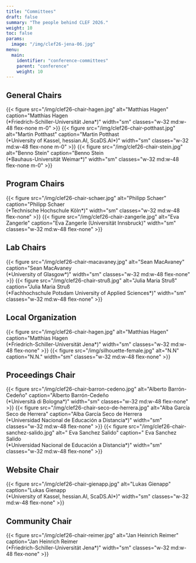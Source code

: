 ```yaml
---
title: "Committees"
draft: false
summary: "The people behind CLEF 2026."
weight: 10
toc: false
params:
  image: "/img/clef26-jena-06.jpg"
menu:
  main:
    identifier: "conference-committees"
    parent: "conference"
    weight: 10
---
```


## General Chairs          

<div class="flex flex-wrap gap-2 content-evenly justify-items-center items-top">
{{< figure src="/img/clef26-chair-hagen.jpg" alt="Matthias Hagen" caption="Matthias Hagen <br>(*Friedrich-Schiller-Universität Jena*)" width="sm" classes="w-32 md:w-48 flex-none m-0" >}}
{{< figure src="/img/clef26-chair-potthast.jpg" alt="Martin Potthast" caption="Martin Potthast  <br>(*University of Kassel, hessian.AI, ScaDS.AI*)" width="sm" classes="w-32 md:w-48 flex-none m-0" >}}
{{< figure src="/img/clef26-chair-stein.jpg" alt="Benno Stein" caption="Benno Stein  <br>(*Bauhaus-Universität Weimar*)" width="sm" classes="w-32 md:w-48 flex-none m-0" >}}
</div>

## Program Chairs             

<div class="flex flex-wrap gap-2 content-evenly justify-items-center items-top">
{{< figure src="/img/clef26-chair-schaer.jpg" alt="Philipp Schaer" caption="Philipp Schaer <br>(*Technische Hochschule Köln*)" width="sm" classes="w-32 md:w-48 flex-none" >}}
{{< figure src="/img/clef26-chair-zangerle.jpg" alt="Eva Zangerle" caption="Eva Zangerle (Universität Innsbruck)" width="sm" classes="w-32 md:w-48 flex-none" >}}
</div>

## Lab Chairs

<div class="flex flex-wrap gap-2 content-evenly justify-items-center items-top">
{{< figure src="/img/clef26-chair-macavaney.jpg" alt="Sean MacAvaney" caption="Sean MacAvaney <br>(*University of Glasgow*)" width="sm" classes="w-32 md:w-48 flex-none" >}}
{{< figure src="/img/clef26-chair-struß.jpg" alt="Julia Maria Struß" caption="Julia Maria Struß <br>(*Fachhochschule Potsdam University of Applied Sciences*)" width="sm" classes="w-32 md:w-48 flex-none" >}}
</div>

## Local Organization  

<div class="flex flex-wrap gap-2 content-evenly justify-items-center items-top">
{{< figure src="/img/clef26-chair-hagen.jpg" alt="Matthias Hagen" caption="Matthias Hagen <br>(*Friedrich-Schiller-Universität Jena*)" width="sm" classes="w-32 md:w-48 flex-none" >}}
{{< figure src="/img/silhouette-female.jpg" alt="N.N" caption="N.N." width="sm" classes="w-32 md:w-48 flex-none" >}}
</div>

## Proceedings Chair 

<div class="flex flex-wrap gap-2 content-evenly justify-items-center items-top">
{{< figure src="/img/clef26-chair-barron-cedeno.jpg" alt="Alberto Barrón-Cedeño" caption="Alberto Barrón-Cedeño <br>(*Università di Bologna*)" width="sm" classes="w-32 md:w-48 flex-none" >}}
{{< figure src="/img/clef26-chair-seco-de-herrera.jpg" alt="Alba García Seco de Herrera" caption="Alba García Seco de Herrera <br>(*Universidad Nacional de Educación a Distancia*)" width="sm" classes="w-32 md:w-48 flex-none" >}}
{{< figure src="/img/clef26-chair-sanchez-salido.jpg" alt=" Eva Sanchez Salido" caption=" Eva Sanchez Salido  <br>(*Universidad Nacional de Educación a Distancia*)" width="sm" classes="w-32 md:w-48 flex-none" >}}
</div>


## Website Chair     

<div class="flex flex-wrap gap-2 content-evenly justify-items-center items-top">
{{< figure src="/img/clef26-chair-gienapp.jpg" alt="Lukas Gienapp" caption="Lukas Gienapp <br>(*University of Kassel, hessian.AI, ScaDS.AI*)" width="sm" classes="w-32 md:w-48 flex-none" >}}
</div>

## Community Chair

<div class="flex flex-wrap gap-2 content-evenly justify-items-center items-top">
{{< figure src="/img/clef26-chair-reimer.jpg" alt="Jan Heinrich Reimer" caption="Jan Heinrich Reimer <br>(*Friedrich-Schiller-Universität Jena*)" width="sm" classes="w-32 md:w-48 flex-none" >}}
</div>

